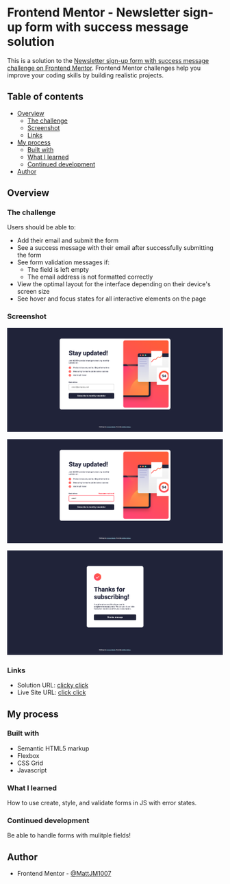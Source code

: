 # Frontend Mentor - Newsletter sign-up form with success message solution

This is a solution to the [Newsletter sign-up form with success message challenge on Frontend Mentor](https://www.frontendmentor.io/challenges/newsletter-signup-form-with-success-message-3FC1AZbNrv). Frontend Mentor challenges help you improve your coding skills by building realistic projects. 

## Table of contents

- [Overview](#overview)
  - [The challenge](#the-challenge)
  - [Screenshot](#screenshot)
  - [Links](#links)
- [My process](#my-process)
  - [Built with](#built-with)
  - [What I learned](#what-i-learned)
  - [Continued development](#continued-development)
- [Author](#author)


## Overview

### The challenge

Users should be able to:

- Add their email and submit the form
- See a success message with their email after successfully submitting the form
- See form validation messages if:
  - The field is left empty
  - The email address is not formatted correctly
- View the optimal layout for the interface depending on their device's screen size
- See hover and focus states for all interactive elements on the page

### Screenshot

![](./screenshot.png)

![](./error.png)

![](./success.png)


### Links

- Solution URL: [clicky click](https://github.com/MattJM1007/Newsletter-Sign-Up)
- Live Site URL: [click click](https://mattjm1007.github.io/Newsletter-Sign-Up/)

## My process

### Built with

- Semantic HTML5 markup
- Flexbox
- CSS Grid
- Javascript


### What I learned

How to use create, style, and validate forms in JS with error states.

### Continued development

Be able to handle forms with mulitple fields!


## Author

- Frontend Mentor - [@MattJM1007](https://www.frontendmentor.io/profile/MattJM1007)

